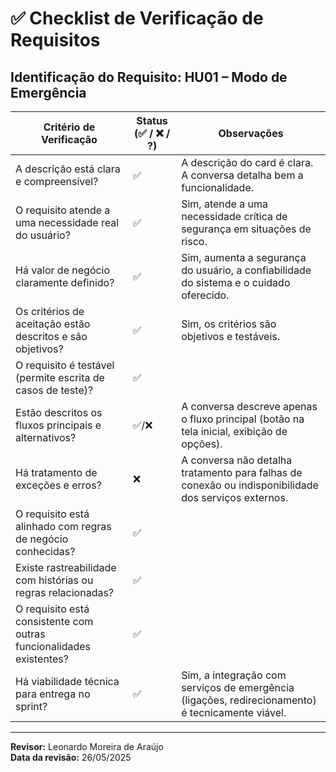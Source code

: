 # ✅ Checklist de Verificação de Requisitos

**Identificação do Requisito:** HU01 – Modo de Emergência
--------------------------------------------------------------------------------------------------------------
| Critério de Verificação                                              | Status (✅ / ❌ / ?)         | Observações                                                                                                    |
|----------------------------------------------------------------------|-----------------------|----------------------------------------------------------------------------------------------------------------|
| A descrição está clara e compreensível?                              | ✅                    | A descrição do card é clara. A conversa detalha bem a funcionalidade.                                           |
| O requisito atende a uma necessidade real do usuário?                | ✅                    | Sim, atende a uma necessidade crítica de segurança em situações de risco.                              |
| Há valor de negócio claramente definido?                             | ✅                    | Sim, aumenta a segurança do usuário, a confiabilidade do sistema e o cuidado oferecido.                           |
| Os critérios de aceitação estão descritos e são objetivos?           | ✅                    | Sim, os critérios são objetivos e testáveis.                                                           |
| O requisito é testável (permite escrita de casos de teste)?          | ✅                    |          |
| Estão descritos os fluxos principais e alternativos?                 | ✅/❌                | A conversa descreve apenas o fluxo principal (botão na tela inicial, exibição de opções). |
| Há tratamento de exceções e erros?                                   | ❌                    | A conversa não detalha tratamento para falhas de conexão ou indisponibilidade dos serviços externos.           |
| O requisito está alinhado com regras de negócio conhecidas?          | ✅                    |          |
| Existe rastreabilidade com histórias ou regras relacionadas?         | ✅                    |          |
| O requisito está consistente com outras funcionalidades existentes?  | ✅                    |          |
| Há viabilidade técnica para entrega no sprint?                       | ✅                    | Sim, a integração com serviços de emergência (ligações, redirecionamento) é tecnicamente viável.                |
--------------------------------------------------------------------------------------------------------------

**Revisor:** Leonardo Moreira de Araújo  
**Data da revisão:** 26/05/2025